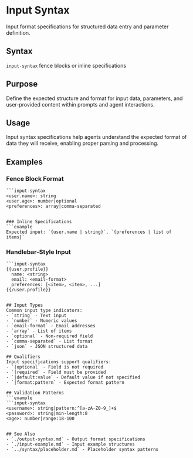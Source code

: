 # Input Syntax
Input format specifications for structured data entry and parameter definition.

## Syntax
`input-syntax` fence blocks or inline specifications

## Purpose
Define the expected structure and format for input data, parameters, and user-provided content within prompts and agent interactions.

## Usage
Input syntax specifications help agents understand the expected format of data they will receive, enabling proper parsing and processing.

## Examples

### Fence Block Format
```example
```input-syntax
<user.name>: string
<user.age>: number|optional
<preferences>: array|comma-separated
```
```

### Inline Specifications
```example
Expected input: `{user.name | string}`, `{preferences | list of items}`
```

### Handlebar-Style Input
```example
```input-syntax
{{user.profile}}
  name: <string>
  email: <email-format>
  preferences: [<item>, <item>, ...]
{{/user.profile}}
```
```

## Input Types
Common input type indicators:
- `string` - Text input
- `number` - Numeric values
- `email-format` - Email addresses
- `array` - List of items
- `optional` - Non-required field
- `comma-separated` - List format
- `json` - JSON structured data

## Qualifiers
Input specifications support qualifiers:
- `|optional` - Field is not required
- `|required` - Field must be provided
- `|default:value` - Default value if not specified
- `|format:pattern` - Expected format pattern

## Validation Patterns
```example
```input-syntax
<username>: string|pattern:^[a-zA-Z0-9_]+$
<password>: string|min-length:8
<age>: number|range:18-100
```
```

## See Also
- `./output-syntax.md` - Output format specifications
- `./input-example.md` - Input example structures
- `../syntax/placeholder.md` - Placeholder syntax patterns